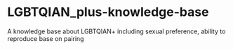 # LGBTQIAN_plus-knowledge-base
A knowledge base about LGBTQIAN+ including sexual preference, ability to reproduce base on pairing
